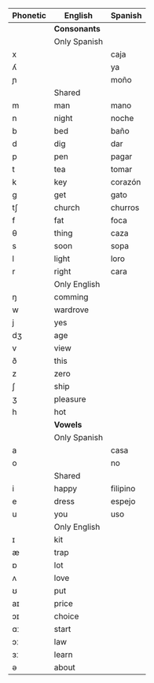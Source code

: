 |Phonetic|English|Spanish|
|--------|-------|-------|
||**Consonants**||
||Only Spanish||
|x||caja|
|ʎ||ya|
|ɲ||moño|
||Shared||
|m|man|mano|
|n|night|noche|
|b|bed|baño|
|d|dig|dar|
|p|pen|pagar|
|t|tea|tomar|
|k|key|corazón|
|g|get|gato|
|tʃ|church|churros|
|f|fat|foca|
|θ|thing|caza|
|s|soon|sopa|
|l|light|loro|
|r|right|cara|
||Only English||
|ŋ|comming||
|w|wardrove||
|j|yes||
|dʒ|age||
|v|view||
|ð|this||
|z|zero||
|ʃ|ship||
|ʒ|pleasure||
|h|hot||
||**Vowels**||
||Only Spanish||
|a||casa|
|o||no|
||Shared||
|i|happy|filipino|
|e|dress|espejo|
|u|you|uso|
||Only English||
|ɪ|kit||
|æ|trap||
|ɒ|lot||
|ʌ|love||
|ʊ|put||
|aɪ|price||
|ɔɪ|choice||
|ɑː|start||
|ɔː|law||
|ɜː|learn||
|ə|about||
